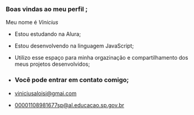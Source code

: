 ### Boas vindas ao meu perfil ;

Meu nome é _Vinicius_

- Estou estudando na Alura;
- Estou desenvolvendo na linguagem JavaScript;
- Utilizo esse espaço para minha orgazinação e compartilhamento dos meus projetos desenvolvidos;

- ### Você pode entrar em contato comigo;

- viniciusaloisi@gmai.com

- 00001108981677sp@al.educacao.sp.gov.br
